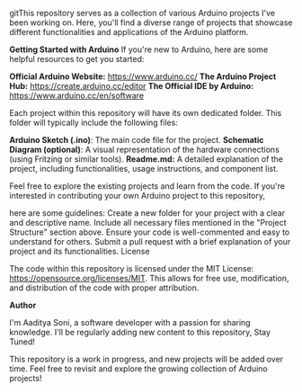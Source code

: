 gitThis repository serves as a collection of various Arduino projects I've been working on. Here, you'll find a diverse range of projects that showcase different functionalities and applications of the Arduino platform.

**Getting Started with Arduino**
If you're new to Arduino, here are some helpful resources to get you started:

**Official Arduino Website:** https://www.arduino.cc/
**The Arduino Project Hub:** https://create.arduino.cc/editor
**The Official IDE by Arduino:** https://www.arduino.cc/en/software

Each project within this repository will have its own dedicated folder. This folder will typically include the following files:

**Arduino Sketch (.ino)**: The main code file for the project.
**Schematic Diagram (optional)**: A visual representation of the hardware connections (using Fritzing or similar tools).
**Readme.md:** A detailed explanation of the project, including functionalities, usage instructions, and component list.

Feel free to explore the existing projects and learn from the code. If you're interested in contributing your own Arduino project to this repository, 

here are some guidelines:
Create a new folder for your project with a clear and descriptive name.
Include all necessary files mentioned in the "Project Structure" section above.
Ensure your code is well-commented and easy to understand for others.
Submit a pull request with a brief explanation of your project and its functionalities.
License

The code within this repository is licensed under the MIT License: https://opensource.org/licenses/MIT.
This allows for free use, modification, and distribution of the code with proper attribution.

**Author**

I'm Aaditya Soni, a software developer with a passion for sharing knowledge. I'll be regularly adding new content to this repository,
Stay Tuned!

This repository is a work in progress, and new projects will be added over time. Feel free to revisit and explore the growing collection of Arduino projects!
